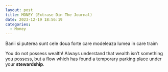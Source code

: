 ```yaml
---
layout: post
title: MONEY (Extrase Din The Journal)
date: 2023-12-19 18:56:19
categories:
  - Money
---
```


Banii si puterea sunt cele doua forte care modeleaza lumea in care traim

You do not possess wealth! Always understand that wealth isn’t something you possess, but a flow which has found a temporary parking place under your **stewardship**.